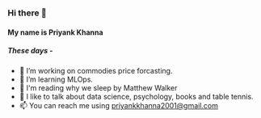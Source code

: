 ### Hi there 👋
#### My name is Priyank Khanna

##### These days -
- 🔭 I’m working on commodies price forcasting.
- 🌱 I’m learning MLOps.
- 📖 I'm reading why we sleep by Matthew Walker
- 💬 I like to talk about data science, psychology, books and table tennis.
- 📫 You can reach me using <a href="maito:priyankkhanna2001@gmail.com">priyankkhanna2001@gmail.com</a>

<!--
- 👯 I’m looking to collaborate on ...
- 🤔 I’m looking for help with ...
- ⚡ Fun fact: ...
- 😄 Pronouns: He/Him
-->
